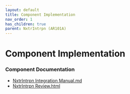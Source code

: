 ```yaml
---
layout: default
title: Component Implementation
nav_order: 1
has_children: true
parent: NxtrIntrpn (AR101A)
---
```

# Component Implementation
### Component Documentation

- [NxtrIntrpn Integration Manual.md](doc/NxtrIntrpn%20Integration%20Manual.md)
- [NxtrIntrpn Review.html](doc/NxtrIntrpn%20Review.html)

